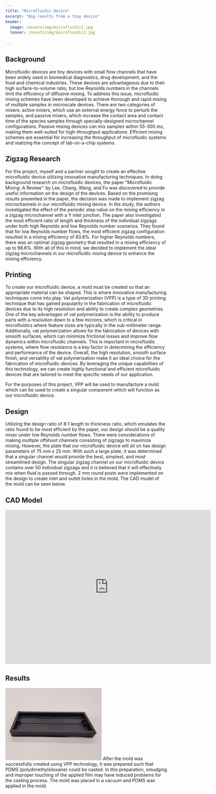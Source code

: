 ```yaml
---
title: "Microfluidic Device"
excerpt: "Big results from a tiny device"
header:
  image: /assets/img/microfluidic2.jpg
  teaser: /assets/img/microfluidic2.jpg
  
---
```



## Background

Microfluidic devices are tiny devices with small flow channels that have been widely used in biomedical diagnostics, drug development, and the food and chemical industries. These devices are advantageous due to their high surface-to-volume ratio, but low Reynolds numbers in the channels limit the efficiency of diffusive mixing. To address this issue, microfluidic mixing schemes have been developed to achieve thorough and rapid mixing of multiple samples in microscale devices. There are two categories of mixers: active mixers, which use an external energy force to perturb the samples, and passive mixers, which increase the contact area and contact time of the species samples through specially-designed microchannel configurations. Passive mixing devices can mix samples within 55-300 ms, making them well-suited for high-throughput applications. Efficient mixing schemes are essential for increasing the throughput of microfluidic systems and realizing the concept of lab-on-a-chip systems.


## Zigzag Research
For this project, myself and a partner sought to create an effective microfluidic device utilizing innovative manufacturing techniques. In doing background research on microfluidic devices, the paper "Microfluidic Mixing: A Review'' by Lee, Chang, Wang, and Fu was discovered to provide useful information on the design of the devices. Based on the promising results presented in the paper, the decision was made to implement zigzag microchannels in our microfluidic mixing device. In the study, the authors investigated the effect of the periodic step value on the mixing efficiency in a zigzag microchannel with a Y inlet junction. The paper also investigated the most efficient ratio of length and thickness of the individual zigzags under both high Reynolds and low Reynolds number scenarios. They found that for low Reynolds number flows, the most efficient zigzag configuration resulted in a mixing efficiency of 83.8%. For higher Reynolds numbers, there was an optimal zigzag geometry that resulted in a mixing efficiency of up to 98.6%. With all of this in mind, we decided to implement the ideal zigzag microchannels in our microfluidic mixing device to enhance the mixing efficiency. 

## Printing

To create our microfluidic device, a mold must be created so that an appropriate material can be shaped. This is where innovative manufacturing techniques come into play. Vat polymerization (VPP) is a type of 3D printing technique that has gained popularity in the fabrication of microfluidic devices due to its high resolution and ability to create complex geometries. One of the key advantages of vat polymerization is the ability to produce parts with a resolution down to a few microns, which is critical in microfluidics where feature sizes are typically in the sub-millimeter range. Additionally, vat polymerization allows for the fabrication of devices with smooth surfaces, which can minimize frictional losses and improve flow dynamics within microfluidic channels. This is important in microfluidic systems, where flow resistance is a key factor in determining the efficiency and performance of the device. Overall, the high resolution, smooth surface finish, and versatility of vat polymerization make it an ideal choice for the fabrication of microfluidic devices. By leveraging the unique capabilities of this technology, we can create highly functional and efficient microfluidic devices that are tailored to meet the specific needs of our application.

For the purposes of this project, VPP will be used to manufacture a mold which can be used to create a singular component which will function as our microfluidic device. 

## Design
Utilizing the design ratio of 8:1 length to thickness ratio, which emulates the ratio found to be most efficient by the paper, our design should be a quality mixer under low Reynolds number flows. There were considerations of making multiple offshoot channels consisting of zigzags to maximize mixing. However, the plate that our microfluidic device will sit on has design parameters of 75 mm x 25 mm. With such a large plate, it was determined that a singular channel would provide the best, simplest, and most streamlined design. The singular zigzag channel on our microfluidic device contains over 50 individual zigzags and it is believed that it will effectively mix when fluid is passed through. 2 mm round posts were implemented on the design to create inlet and outlet holes in the mold. The CAD model of the mold can be seen below.

## CAD Model
<iframe src="https://vanderbilt643.autodesk360.com/shares/public/SH512d4QTec90decfa6ee4b2ab1210fc7ad9?mode=embed" width="640" height="480" allowfullscreen="true" webkitallowfullscreen="true" mozallowfullscreen="true"  frameborder="0"></iframe>

## Results 
<img src="/assets/img/microfluidic2.jpg" alt="VPP printed device mold" style="width:300px;"/>
After the mold was successfully created using VPP technology, it was prepared such that PDMS (polydimethylsiloxane) could be casted. In this preparation, smudging and improper touching of the applied film may have induced problems for the casting process. The mold was placed in a vacuum and PDMS was applied in the mold. 




